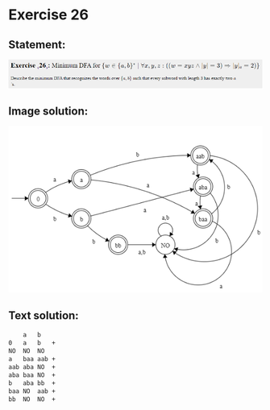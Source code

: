 # Exercise 26

## Statement:
![Statement](https://github.com/AdriCri22/Teoria-Computacion-TC-FIB/blob/main/DFA/26/Statement_26.png)

## Image solution:
![Solution](https://github.com/AdriCri22/Teoria-Computacion-TC-FIB/blob/main/DFA/26/Image_sol_26.png)

## Text solution:
        a   b  
    0   a   b   +
    NO  NO  NO 
    a   baa aab +
    aab aba NO  +
    aba baa NO  +
    b   aba bb  +
    baa NO  aab +
    bb  NO  NO  +
